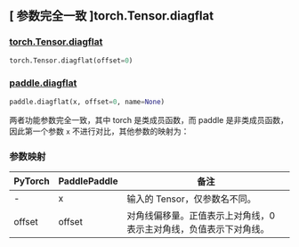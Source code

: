 ## [ 参数完全一致 ]torch.Tensor.diagflat

### [torch.Tensor.diagflat](https://pytorch.org/docs/stable/generated/torch.Tensor.diagflat.html?highlight=diagflat#torch.Tensor.diagflat)

```python
torch.Tensor.diagflat(offset=0)
```

### [paddle.diagflat](https://www.paddlepaddle.org.cn/documentation/docs/zh/develop/api/paddle/diagflat_cn.html#diagflat)

```python
paddle.diagflat(x, offset=0, name=None)
```

两者功能参数完全一致，其中 torch 是类成员函数，而 paddle 是非类成员函数，因此第一个参数 `x` 不进行对比，其他参数的映射为：

### 参数映射

| PyTorch | PaddlePaddle | 备注                                                               |
| ------- | ------------ | ------------------------------------------------------------------ |
| -       | x            | 输入的 Tensor，仅参数名不同。                                      |
| offset  | offset       | 对角线偏移量。正值表示上对角线，0 表示主对角线，负值表示下对角线。 |
